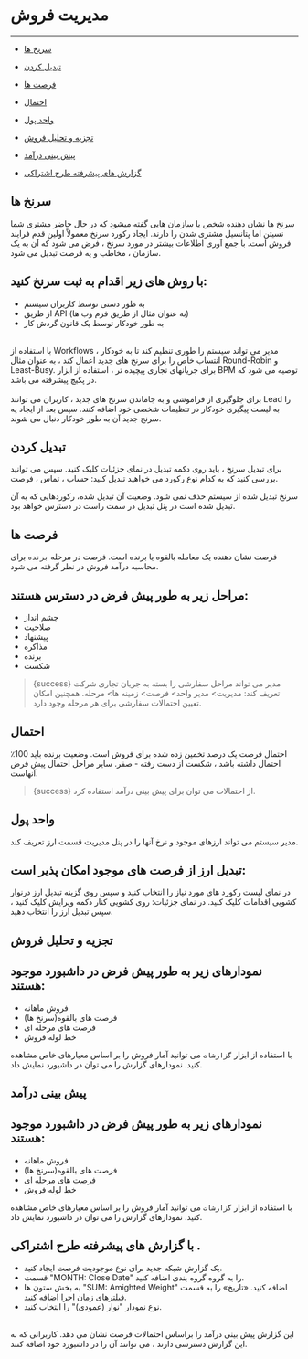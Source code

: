# مدیریت فروش

---

- [سرنخ ها](#section-1)
- [تبدیل کردن](#section-3)
- [فرصت ها](#section-4)
- [احتمال](#section-5)

- [واحد پول](#section-7)
- [تجزیه و تحلیل فروش](#section-9)
- [پیش بینی درآمد](#section-10)
- [گزارش های پیشرفته طرح اشتراکی](#section-11)

<a name="section-1"></a>
## سرنخ ها
سرنخ ها نشان دهنده شخص یا سازمان هایی گفته میشود که در حال حاضر مشتری شما نسیتن اما پتانسیل مشتری شدن را دارند. ایجاد رکورد سرنخ معمولاً اولین قدم فرایند فروش است. با جمع آوری اطلاعات بیشتر در مورد سرنخ ، فرض می شود که آن به یک سازمان ، مخاطب و یه فرصت تبدیل می شود.

<a name="section-1"></a>
## با روش های زیر اقدام به ثبت سرنخ کنید:

- به طور دستی توسط کاربران سیستم
- از طریق API (به عنوان مثال از طریق فرم وب ها) 
- به طور خودکار توسط یک قانون گردش کار


<a name="section-2"></a>
<br>
با استفاده از Workflows ، مدیر می تواند سیستم را طوری تنظیم کند تا به خودکار انتساب خاص را برای سرنخ های جدید اعمال کند ، به عنوان مثال Round-Robin و Least-Busy. برای جریانهای تجاری پیچیده تر ، استفاده از ابزار BPM توصیه می شود که در پکیچ پیشرفته می باشد.
<br>
<br>
برای جلوگیری از فراموشی و به جاماندن سرنخ های جدید ، کاربران می توانند Lead را به لیست پیگیری خودکار  در تتظیمات شخصی خود اضافه کنند. سپس بعد از ایجاد یه سرنخ جدید آن به طور خودکار دنبال می شوند.

<a name="section-3"></a>
## تبدیل کردن

برای تبدیل سرنخ ، باید روی دکمه تبدیل در نمای جزئیات کلیک کنید. سپس می توانید بررسی کنید که به کدام نوع رکورد می خواهید تبدیل کنید: حساب ، تماس ، فرصت.

سرنخ تبدیل شده از سیستم حذف نمی شود. وضعیت آن تبدیل شده، رکوردهایی که به آن تبدیل شده است در پنل تبدیل در سمت راست در دسترس خواهد بود.


<a name="section-4"></a>
## فرصت ها

فرصت نشان دهنده یک معامله بالقوه یا برنده است. فرصت در مرحله ```برنده``` برای محاسبه درآمد فروش در نظر گرفته می شود.




<a name="section-5"></a>
## مراحل زیر به طور پیش فرض در دسترس هستند:
- چشم انداز
- صلاحیت
- پیشنهاد
- مذاکره
- برنده
- شکست

> {success} مدیر می تواند مراحل سفارشی را بسته به جریان تجاری شرکت تعریف کند: مدیریت> مدیر واحد> فرصت> زمینه ها> مرحله. همچنین امکان تعیین احتمالات سفارشی برای هر مرحله وجود دارد.



<a name="section-6"></a>
## احتمال

احتمال فرصت یک درصد تخمین زده شده برای فروش است. وضعیت برنده باید 100٪ احتمال داشته باشد ، شکست از دست رفته - صفر. سایر مراحل احتمال پیش فرض آنهاست. 

> {success} از احتمالات می توان برای پیش بینی درآمد استفاده کرد.


<a name="section-7"></a>
## واحد پول

مدیر سیستم می تواند ارزهای موجود و نرخ آنها را در پنل مدیریت قسمت ارز تعریف کند.

<a name="section-8"></a>
## تبدیل ارز از فرصت های موجود امکان پذیر است:

در نمای لیست  رکورد های مورد نیاز را انتخاب کنید و سپس روی گزینه تبدیل ارز درنوار کشویی اقدامات کلیک کنید. در نمای جزئیات: روی کشویی کنار دکمه ویرایش کلیک کنید ، سپس تبدیل ارز را انتخاب دهید.


<a name="section-9"></a>
## تجزیه و تحلیل فروش

## نمودارهای زیر به طور پیش فرض در داشبورد موجود هستند:

- فروش ماهانه
- فرصت های بالقوه(سرنخ ها)
- فرصت های مرحله ای
- خط لوله فروش


با استفاده از ابزار ```گزارشات``` می توانید آمار فروش را بر اساس معیارهای خاص مشاهده کنید. نمودارهای گزارش را می توان در داشبورد نمایش داد.


<a name="section-10"></a>
## پیش بینی درآمد

## نمودارهای زیر به طور پیش فرض در داشبورد موجود هستند:

- فروش ماهانه
- فرصت های بالقوه(سرنخ ها)
- فرصت های مرحله ای
- خط لوله فروش


با استفاده از ابزار ```گزارشات``` می توانید آمار فروش را بر اساس معیارهای خاص مشاهده کنید. نمودارهای گزارش را می توان در داشبورد نمایش داد.


<a name="section-11"></a>
## با گزارش های پیشرفته طرح اشتراکی .

- یک گزارش شبکه جدید برای نوع موجودیت فرصت ایجاد کنید.
- قسمت "MONTH: Close Date" را به گروه گروه بندی اضافه کنید.
- به بخش ستون ها "SUM: Amighted Weight" اضافه کنید. «تاریخ» را به قسمت فیلترهای زمان اجرا اضافه کنید.
- نوع نمودار "نوار (عمودی)" را انتخاب کنید.

<br>
این گزارش پیش بینی درآمد را براساس احتمالات فرصت نشان می دهد. کاربرانی که به این گزارش دسترسی دارند ، می توانند آن را در داشبورد خود اضافه کنند.







